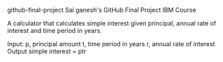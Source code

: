 github-final-project
Sai ganesh's GitHub Final Project IBM Course

A calculator that calculates simple interest given principal, annual rate of interest and time period in years.

Input: p, principal amount t, time period in years r, annual rate of interest Output simple interest = ptr